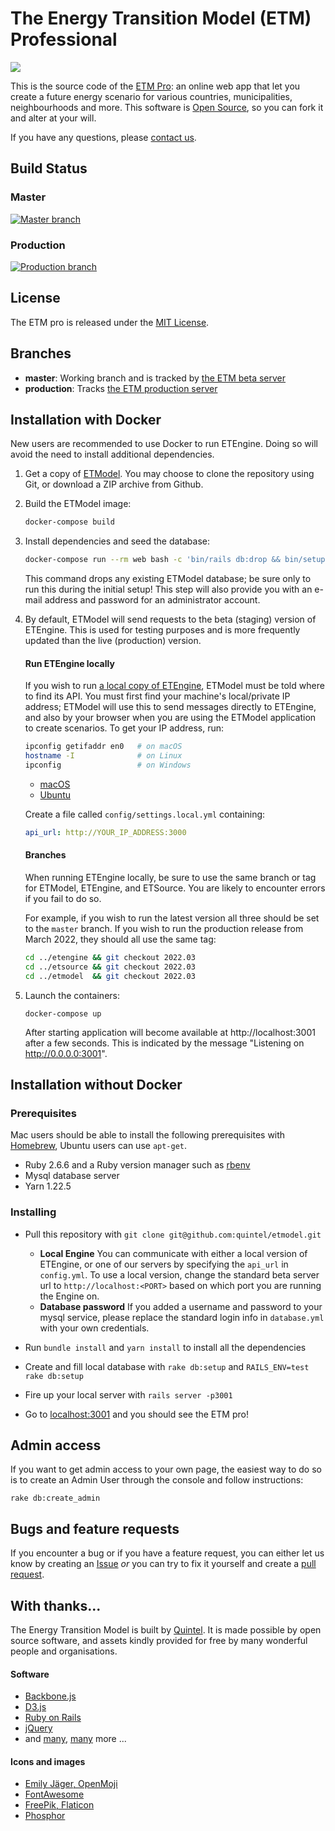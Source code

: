# The Energy Transition Model (ETM) Professional


![](https://docs.energytransitionmodel.com/img/docs/20181031_etmodel_screenshot.png)

This is the source code of the [ETM Pro](https://pro.energytransitionmodel.com/):
an online web app that let you create a future energy scenario for various countries, municipalities, neighbourhoods and more.
This software is [Open Source](LICENSE.txt), so you can fork it and alter at your will.

If you have any questions, please [contact us](http://quintel.com/contact).

## Build Status

### Master
[![Master branch](https://semaphoreci.com/api/v1/quintel/etmodel/branches/master/badge.svg)](https://semaphoreci.com/quintel/etmodel)

### Production
[![Production branch](https://semaphoreci.com/api/v1/quintel/etmodel/branches/production/badge.svg)](https://semaphoreci.com/quintel/etmodel)

## License

The ETM pro is released under the [MIT License](LICENSE.txt).

## Branches

* **master**: Working branch and is tracked by [the ETM beta server](https://beta-pro.energytransitionmodel.com/)
* **production**: Tracks [the ETM production server](https://pro.energytransitionmodel.com/)

## Installation with Docker

New users are recommended to use Docker to run ETEngine. Doing so will avoid the need to install additional dependencies.

1. Get a copy of [ETModel](https://github.com/quintel/etmodel). You may choose to clone the repository using Git, or download a ZIP archive from Github.

2. Build the ETModel image:

    ```sh
    docker-compose build
    ```

3. Install dependencies and seed the database:

   ```sh
   docker-compose run --rm web bash -c 'bin/rails db:drop && bin/setup'
   ```

   This command drops any existing ETModel database; be sure only to run this during the initial setup! This step will also provide you with an e-mail address and password for an administrator account.

4. By default, ETModel will send requests to the beta (staging) version of ETEngine. This is used for testing purposes and is more frequently updated than the live (production) version.

    #### Run ETEngine locally

    If you wish to run [a local copy of ETEngine](https://github.com/quintel/etengine#installation-with-docker), ETModel must be told where to find its API. You must first find your machine's local/private IP address; ETModel will use this to send messages directly to ETEngine, and also by your browser when you are using the ETModel application to create scenarios. To get your IP address, run:

    ```sh
    ipconfig getifaddr en0   # on macOS
    hostname -I              # on Linux
    ipconfig                 # on Windows
    ```

    * [macOS](https://www.hellotech.com/guide/for/how-to-find-ip-address-on-mac)
    * [Ubuntu](https://help.ubuntu.com/stable/ubuntu-help/net-findip.html.en)

    Create a file called `config/settings.local.yml` containing:

    ```yaml
    api_url: http://YOUR_IP_ADDRESS:3000
    ```

    #### Branches

    When running ETEngine locally, be sure to use the same branch or tag for ETModel, ETEngine, and ETSource. You are likely to encounter errors if you fail to do so.

    For example, if you wish to run the latest version all three should be set to the `master` branch. If you wish to run the production release from March 2022, they should all use the same tag:

    ```sh
    cd ../etengine && git checkout 2022.03
    cd ../etsource && git checkout 2022.03
    cd ../etmodel  && git checkout 2022.03
    ```

5. Launch the containers:

   ```
   docker-compose up
   ```

   After starting application will become available at http://localhost:3001 after a few seconds. This is indicated by the message "Listening on http://0.0.0.0:3001".

## Installation without Docker

### Prerequisites

Mac users should be able to install the following prerequisites with [Homebrew](brew.sh), Ubuntu users can use `apt-get`.
*  Ruby 2.6.6 and a Ruby version manager such as [rbenv](https://github.com/rbenv/rbenv)
* Mysql database server
* Yarn 1.22.5

### Installing

* Pull this repository with `git clone git@github.com:quintel/etmodel.git`
  * **Local Engine** You can communicate with either a local version of ETEngine, or one of our servers by specifying the `api_url` in `config.yml`. To use a local version, change the standard beta server url to `http://localhost:<PORT>` based on which port you are running the Engine on.
  * **Database password** If you added a username and password to your mysql service, please replace the standard login info in `database.yml` with your own credentials.

* Run `bundle install` and `yarn install` to install all the dependencies
* Create and fill local database with `rake db:setup` and `RAILS_ENV=test rake db:setup`
* Fire up your local server with `rails server -p3001`
* Go to [localhost:3001](http://localhost:3001) and you should see the ETM pro!

## Admin access

If you want to get admin access to your own page, the easiest way to do so
is to create an Admin User through the console and follow instructions:

    rake db:create_admin

## Bugs and feature requests

If you encounter a bug or if you have a feature request, you can either let us
know by creating an [Issue](http://github.com/quintel/etmodel/issues) *or* you
can try to fix it yourself and create a
[pull request](http://github.com/quintel/etmodel/pulls).

## With thanks...

The Energy Transition Model is built by [Quintel](https://quintel.com/). It is made possible by
open source software, and assets kindly provided for free by many wonderful people and
organisations.

#### Software

* [Backbone.js](https://backbonejs.org/)
* [D3.js](https://d3js.org/)
* [Ruby on Rails](https://rubyonrails.org/)
* [jQuery](https://jquery.com/)
* and [many](https://github.com/quintel/etmodel/blob/master/Gemfile), [many](https://github.com/quintel/etmodel/blob/master/package.json) more ...

#### Icons and images

* [Emily Jäger, OpenMoji](https://openmoji.org/)
* [FontAwesome](https://fontawesome.com/)
* [FreePik, Flaticon](https://www.flaticon.com/)
* [Phosphor](https://phosphoricons.com/)
